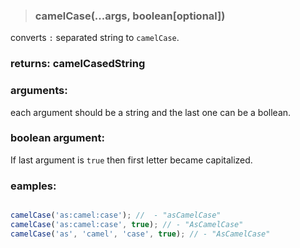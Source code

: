 > ### camelCase(...args, boolean[optional])

converts `:` separated string to `camelCase`.

### returns: camelCasedString

### arguments:
each argument should be a string and the last one can be a bollean.

### boolean argument:
If last argument is `true` then first letter became capitalized.

### eamples:
````javascript

camelCase('as:camel:case'); //  - "asCamelCase"
camelCase('as:camel:case', true); // - "AsCamelCase"
camelCase('as', 'camel', 'case', true); // - "AsCamelCase"

````
